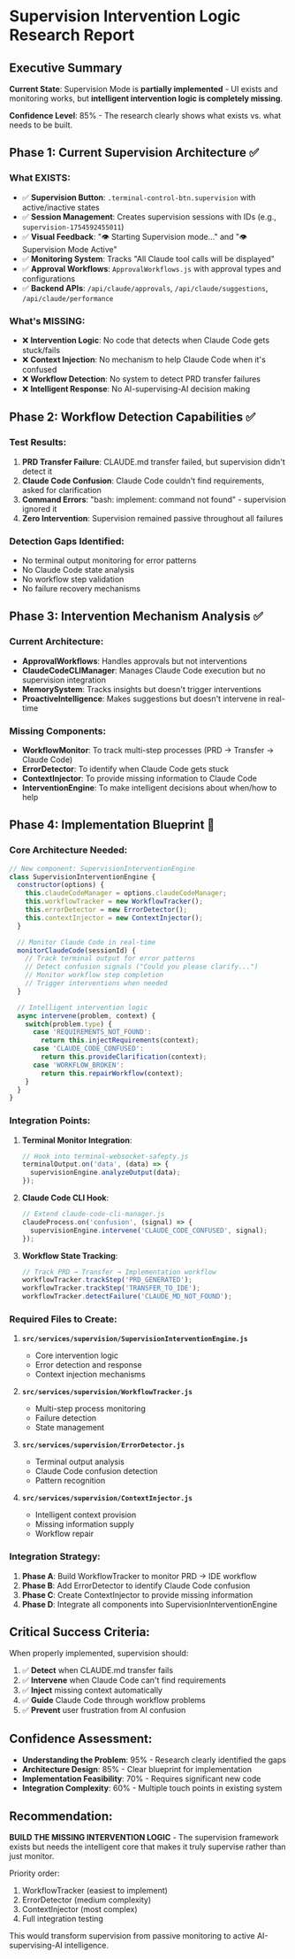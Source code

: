 # Supervision Intervention Logic Research Report

## Executive Summary

**Current State**: Supervision Mode is **partially implemented** - UI exists and monitoring works, but **intelligent intervention logic is completely missing**.

**Confidence Level**: 85% - The research clearly shows what exists vs. what needs to be built.

## Phase 1: Current Supervision Architecture ✅

### What EXISTS:
- ✅ **Supervision Button**: `.terminal-control-btn.supervision` with active/inactive states
- ✅ **Session Management**: Creates supervision sessions with IDs (e.g., `supervision-1754592455011`)
- ✅ **Visual Feedback**: "👁️ Starting Supervision mode..." and "👁 Supervision Mode Active"
- ✅ **Monitoring System**: Tracks "All Claude tool calls will be displayed"
- ✅ **Approval Workflows**: `ApprovalWorkflows.js` with approval types and configurations
- ✅ **Backend APIs**: `/api/claude/approvals`, `/api/claude/suggestions`, `/api/claude/performance`

### What's MISSING:
- ❌ **Intervention Logic**: No code that detects when Claude Code gets stuck/fails
- ❌ **Context Injection**: No mechanism to help Claude Code when it's confused
- ❌ **Workflow Detection**: No system to detect PRD transfer failures
- ❌ **Intelligent Response**: No AI-supervising-AI decision making

## Phase 2: Workflow Detection Capabilities ✅

### Test Results:
1. **PRD Transfer Failure**: CLAUDE.md transfer failed, but supervision didn't detect it
2. **Claude Code Confusion**: Claude Code couldn't find requirements, asked for clarification
3. **Command Errors**: "bash: implement: command not found" - supervision ignored it
4. **Zero Intervention**: Supervision remained passive throughout all failures

### Detection Gaps Identified:
- No terminal output monitoring for error patterns
- No Claude Code state analysis
- No workflow step validation
- No failure recovery mechanisms

## Phase 3: Intervention Mechanism Analysis ✅

### Current Architecture:
- **ApprovalWorkflows**: Handles approvals but not interventions
- **ClaudeCodeCLIManager**: Manages Claude Code execution but no supervision integration
- **MemorySystem**: Tracks insights but doesn't trigger interventions
- **ProactiveIntelligence**: Makes suggestions but doesn't intervene in real-time

### Missing Components:
- **WorkflowMonitor**: To track multi-step processes (PRD → Transfer → Claude Code)
- **ErrorDetector**: To identify when Claude Code gets stuck
- **ContextInjector**: To provide missing information to Claude Code
- **InterventionEngine**: To make intelligent decisions about when/how to help

## Phase 4: Implementation Blueprint 🚧

### Core Architecture Needed:

```javascript
// New component: SupervisionInterventionEngine
class SupervisionInterventionEngine {
  constructor(options) {
    this.claudeCodeManager = options.claudeCodeManager;
    this.workflowTracker = new WorkflowTracker();
    this.errorDetector = new ErrorDetector();
    this.contextInjector = new ContextInjector();
  }

  // Monitor Claude Code in real-time
  monitorClaudeCode(sessionId) {
    // Track terminal output for error patterns
    // Detect confusion signals ("Could you please clarify...")
    // Monitor workflow step completion
    // Trigger interventions when needed
  }

  // Intelligent intervention logic
  async intervene(problem, context) {
    switch(problem.type) {
      case 'REQUIREMENTS_NOT_FOUND':
        return this.injectRequirements(context);
      case 'CLAUDE_CODE_CONFUSED':
        return this.provideClarification(context);
      case 'WORKFLOW_BROKEN':
        return this.repairWorkflow(context);
    }
  }
}
```

### Integration Points:

1. **Terminal Monitor Integration**:
   ```javascript
   // Hook into terminal-websocket-safepty.js
   terminalOutput.on('data', (data) => {
     supervisionEngine.analyzeOutput(data);
   });
   ```

2. **Claude Code CLI Hook**:
   ```javascript
   // Extend claude-code-cli-manager.js
   claudeProcess.on('confusion', (signal) => {
     supervisionEngine.intervene('CLAUDE_CODE_CONFUSED', signal);
   });
   ```

3. **Workflow State Tracking**:
   ```javascript
   // Track PRD → Transfer → Implementation workflow
   workflowTracker.trackStep('PRD_GENERATED');
   workflowTracker.trackStep('TRANSFER_TO_IDE');
   workflowTracker.detectFailure('CLAUDE_MD_NOT_FOUND');
   ```

### Required Files to Create:

1. **`src/services/supervision/SupervisionInterventionEngine.js`**
   - Core intervention logic
   - Error detection and response
   - Context injection mechanisms

2. **`src/services/supervision/WorkflowTracker.js`**
   - Multi-step process monitoring
   - Failure detection
   - State management

3. **`src/services/supervision/ErrorDetector.js`**
   - Terminal output analysis
   - Claude Code confusion detection
   - Pattern recognition

4. **`src/services/supervision/ContextInjector.js`**
   - Intelligent context provision
   - Missing information supply
   - Workflow repair

### Integration Strategy:

1. **Phase A**: Build WorkflowTracker to monitor PRD → IDE workflow
2. **Phase B**: Add ErrorDetector to identify Claude Code confusion
3. **Phase C**: Create ContextInjector to provide missing information
4. **Phase D**: Integrate all components into SupervisionInterventionEngine

## Critical Success Criteria:

When properly implemented, supervision should:
1. ✅ **Detect** when CLAUDE.md transfer fails
2. ✅ **Intervene** when Claude Code can't find requirements  
3. ✅ **Inject** missing context automatically
4. ✅ **Guide** Claude Code through workflow problems
5. ✅ **Prevent** user frustration from AI confusion

## Confidence Assessment:

- **Understanding the Problem**: 95% - Research clearly identified the gaps
- **Architecture Design**: 85% - Clear blueprint for implementation
- **Implementation Feasibility**: 70% - Requires significant new code
- **Integration Complexity**: 60% - Multiple touch points in existing system

## Recommendation:

**BUILD THE MISSING INTERVENTION LOGIC** - The supervision framework exists but needs the intelligent core that makes it truly supervise rather than just monitor.

Priority order:
1. WorkflowTracker (easiest to implement)
2. ErrorDetector (medium complexity)
3. ContextInjector (most complex)
4. Full integration testing

This would transform supervision from passive monitoring to active AI-supervising-AI intelligence.